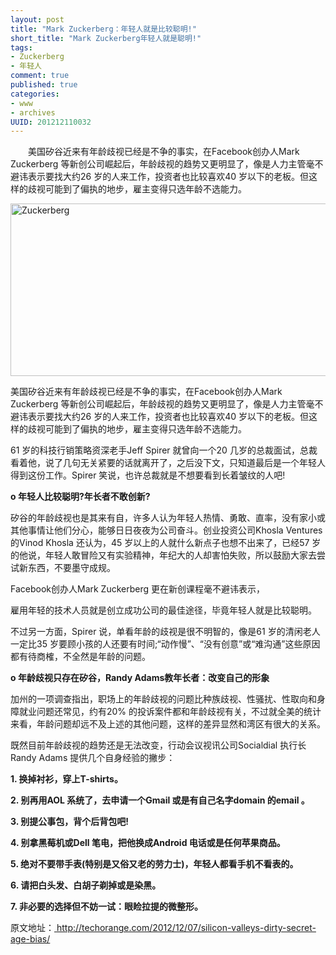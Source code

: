 ```yaml
---
layout: post
title: "Mark Zuckerberg：年轻人就是比较聪明!"
short_title: "Mark Zuckerberg年轻人就是聪明!"
tags: 
- Zuckerberg
- 年轻人
comment: true
published: true
categories:
- www
- archives
UUID: 201212110032
---
```


 　　美国矽谷近来有年龄歧视已经是不争的事实，在Facebook创办人Mark Zuckerberg 等新创公司崛起后，年龄歧视的趋势又更明显了，像是人力主管毫不避讳表示要找大约26 岁的人来工作，投资者也比较喜欢40 岁以下的老板。但这样的歧视可能到了偏执的地步，雇主变得只选年龄不选能力。

<img alt="Zuckerberg" src="{{site.static_url}}/assets/images/web/Zuckerberg.jpg" style="width: 505px; height: 276px; " />

<p>美国矽谷近来有年龄歧视已经是不争的事实，在Facebook创办人Mark Zuckerberg 等新创公司崛起后，年龄歧视的趋势又更明显了，像是人力主管毫不避讳表示要找大约26 岁的人来工作，投资者也比较喜欢40 岁以下的老板。但这样的歧视可能到了偏执的地步，雇主变得只选年龄不选能力。</p>

<p>61 岁的科技行销策略资深老手Jeff Spirer 就曾向一个20 几岁的总裁面试，总裁看着他，说了几句无关紧要的话就离开了，之后没下文，只知道最后是一个年轻人得到这份工作。Spirer 笑说，也许总裁就是不想要看到长着皱纹的人吧!</p>

<p><strong>o 年轻人比较聪明?年长者不敢创新?</strong></p>

<p>矽谷的年龄歧视也是其来有自，许多人认为年轻人热情、勇敢、直率，没有家小或其他事情让他们分心，能够日日夜夜为公司奋斗。创业投资公司Khosla Ventures 的Vinod Khosla 还认为，45 岁以上的人就什么新点子也想不出来了，已经57 岁的他说，年轻人敢冒险又有实验精神，年纪大的人却害怕失败，所以鼓励大家去尝试新东西，不要墨守成规。</p>

<p>Facebook创办人Mark Zuckerberg 更在新创课程毫不避讳表示，</p>

<p>雇用年轻的技术人员就是创立成功公司的最佳途径，毕竟年轻人就是比较聪明。</p>

<p>不过另一方面，Spirer 说，单看年龄的歧视是很不明智的，像是61 岁的清闲老人一定比35 岁要顾小孩的人还要有时间;&ldquo;动作慢&rdquo;、&ldquo;没有创意&rdquo;或&ldquo;难沟通&rdquo;这些原因都有待商榷，不全然是年龄的问题。</p>

<p><strong>o 年龄歧视只存在矽谷，Randy Adams教年长者：改变自己的形象</strong></p>

<p>加州的一项调查指出，职场上的年龄歧视的问题比种族歧视、性骚扰、性取向和身障就业问题还常见，约有20% 的投诉案件都和年龄歧视有关，不过就全美的统计来看，年龄问题却远不及上述的其他问题，这样的差异显然和湾区有很大的关系。</p>

<p>既然目前年龄歧视的趋势还是无法改变，行动会议视讯公司Socialdial 执行长Randy Adams 提供几个自身经验的撇步：</p>

<p><strong>1. 换掉衬衫，穿上T-shirts。</strong></p>

<p><strong>2. 别再用AOL 系统了，去申请一个Gmail 或是有自己名字domain 的email 。</strong></p>

<p><strong>3. 别提公事包，背个后背包吧!</strong></p>

<p><strong>4. 别拿黑莓机或Dell 笔电，把他换成Android 电话或是任何苹果商品。</strong></p>

<p><strong>5. 绝对不要带手表(特别是又俗又老的劳力士)，年轻人都看手机不看表的。</strong></p>

<p><strong>6. 请把白头发、白胡子剃掉或是染黑。</strong></p>

<p><strong>7. 非必要的选择但不妨一试：眼睑拉提的微整形。</strong></p>

原文地址：<a href="http://techorange.com/2012/12/07/silicon-valleys-dirty-secret-age-bias/"> http://techorange.com/2012/12/07/silicon-valleys-dirty-secret-age-bias/</a>
